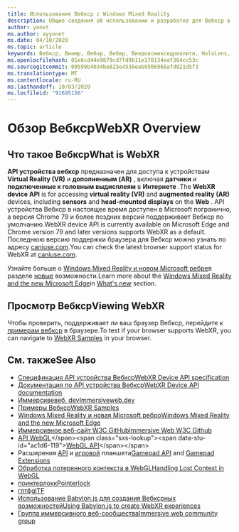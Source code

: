 ```yaml
---
title: Использование Вебкср с Windows Mixed Reality
description: Общие сведения об использовании и разработке для Вебкср в Windows Mixed Reality
author: yonet
ms.author: ayyonet
ms.date: 04/10/2020
ms.topic: article
keywords: Вебкср, Винмр, Вебар, Вебвр, Виндовсмикседреалити, HoloLens, Windows Mixed Reality, веб-VR, Web XR, Web MR, Web AR, 360, 360 Video, 360 видео, 360 Photo, 360 фотографии, 360 Content, иммерсивное веб-, иммерсивевеб, IW
ms.openlocfilehash: 01e6cd44e9879cd7fd9b11e178134eaf364cc53c
ms.sourcegitcommit: 09599b4034be825e4536eeb9566968afd021d5f3
ms.translationtype: MT
ms.contentlocale: ru-RU
ms.lasthandoff: 10/03/2020
ms.locfileid: "91695156"
---
```

# <a name="webxr-overview"></a><span data-ttu-id="ac1d6-104">Обзор Вебкср</span><span class="sxs-lookup"><span data-stu-id="ac1d6-104">WebXR Overview</span></span>

## <a name="what-is-webxr"></a><span data-ttu-id="ac1d6-105">Что такое Вебкср</span><span class="sxs-lookup"><span data-stu-id="ac1d6-105">What is WebXR</span></span>

<span data-ttu-id="ac1d6-106">**API устройства вебкср** предназначен для доступа к устройствам **Virtual Reality (VR)** и **дополненным (AR)** , включая **датчики** и **подключенные к головным выдисплеям** в **Интернете** .</span><span class="sxs-lookup"><span data-stu-id="ac1d6-106">The **WebXR device API** is for accessing **virtual reality (VR)** and **augmented reality (AR)** devices, including **sensors** and **head-mounted displays** on the **Web** .</span></span> <span data-ttu-id="ac1d6-107">API устройства Вебкср в настоящее время доступен в Microsoft погранично, а версия Chrome 79 и более поздних версий поддерживает Вебкср по умолчанию.</span><span class="sxs-lookup"><span data-stu-id="ac1d6-107">WebXR device API is currently available on Microsoft Edge and Chrome version 79 and later versions supports WebXR as a default.</span></span> <span data-ttu-id="ac1d6-108">Последнюю версию поддержки браузера для Вебкср можно узнать по адресу [caniuse.com](https://caniuse.com/#search=webxr).</span><span class="sxs-lookup"><span data-stu-id="ac1d6-108">You can check the latest browser support status for WebXR at [caniuse.com](https://caniuse.com/#search=webxr).</span></span>

<span data-ttu-id="ac1d6-109">Узнайте больше о [Windows Mixed Reality и новом Microsoft ребре](https://docs.microsoft.com/windows/mixed-reality/new-microsoft-edge#introducing-the-new-microsoft-edge)в разделе [новые](https://docs.microsoft.com/windows/mixed-reality/mrtk-porting-guide) возможности.</span><span class="sxs-lookup"><span data-stu-id="ac1d6-109">Learn more about the [Windows Mixed Reality and the new Microsoft Edge](https://docs.microsoft.com/windows/mixed-reality/new-microsoft-edge#introducing-the-new-microsoft-edge)in [What's new](https://docs.microsoft.com/windows/mixed-reality/mrtk-porting-guide) section.</span></span>

## <a name="viewing-webxr"></a><span data-ttu-id="ac1d6-110">Просмотр Вебкср</span><span class="sxs-lookup"><span data-stu-id="ac1d6-110">Viewing WebXR</span></span>

<span data-ttu-id="ac1d6-111">Чтобы проверить, поддерживает ли ваш браузер Вебкср, перейдите к [примерам вебкср](https://immersive-web.github.io/webxr-samples/) в браузере.</span><span class="sxs-lookup"><span data-stu-id="ac1d6-111">To test if your browser supports WebXR, you can navigate to [WebXR Samples](https://immersive-web.github.io/webxr-samples/) in your browser.</span></span>

## <a name="see-also"></a><span data-ttu-id="ac1d6-112">См. также</span><span class="sxs-lookup"><span data-stu-id="ac1d6-112">See Also</span></span>

* [<span data-ttu-id="ac1d6-113">Спецификация API устройства Вебкср</span><span class="sxs-lookup"><span data-stu-id="ac1d6-113">WebXR Device API specification</span></span>](https://immersive-web.github.io/webxr/)
* [<span data-ttu-id="ac1d6-114">Документация по API устройства Вебкср</span><span class="sxs-lookup"><span data-stu-id="ac1d6-114">WebXR Device API documentation</span></span>](https://developer.mozilla.org/en-US/docs/Web/API/WebXR_Device_API)
* [<span data-ttu-id="ac1d6-115">Иммерсивевеб. dev</span><span class="sxs-lookup"><span data-stu-id="ac1d6-115">Immersiveweb.dev</span></span>](https://immersiveweb.dev/)
* [<span data-ttu-id="ac1d6-116">Примеры Вебкср</span><span class="sxs-lookup"><span data-stu-id="ac1d6-116">WebXR Samples</span></span>](https://immersive-web.github.io/webxr-samples/)
* [<span data-ttu-id="ac1d6-117">Windows Mixed Reality и новая Microsoft ребро</span><span class="sxs-lookup"><span data-stu-id="ac1d6-117">Windows Mixed Reality and the new Microsoft Edge</span></span>](https://docs.microsoft.com/windows/mixed-reality/new-microsoft-edge#introducing-the-new-microsoft-edge)
* [<span data-ttu-id="ac1d6-118">Иммерсивное веб-сайт W3C GitHub</span><span class="sxs-lookup"><span data-stu-id="ac1d6-118">Immersive Web W3C Github</span></span>](https://github.com/immersive-web)
* <span data-ttu-id="ac1d6-119">[API WebGL](https://msdn.microsoft.com/library/bg182648(v=vs.85).aspx)</span><span class="sxs-lookup"><span data-stu-id="ac1d6-119">[WebGL API](https://msdn.microsoft.com/library/bg182648(v=vs.85).aspx)</span></span>
* <span data-ttu-id="ac1d6-120">Расширения [API](https://msdn.microsoft.com/library/dn743630(v=vs.85).aspx) и [игровой](https://w3c.github.io/gamepad/extensions.html) планшета</span><span class="sxs-lookup"><span data-stu-id="ac1d6-120">[Gamepad API](https://msdn.microsoft.com/library/dn743630(v=vs.85).aspx) and [Gamepad Extensions](https://w3c.github.io/gamepad/extensions.html)</span></span>
* [<span data-ttu-id="ac1d6-121">Обработка потерянного контекста в WebGL</span><span class="sxs-lookup"><span data-stu-id="ac1d6-121">Handling Lost Context in WebGL</span></span>](https://www.khronos.org/webgl/wiki/HandlingContextLost)
* [<span data-ttu-id="ac1d6-122">поинтерлокк</span><span class="sxs-lookup"><span data-stu-id="ac1d6-122">Pointerlock</span></span>](https://www.w3.org/TR/pointerlock/)
* [<span data-ttu-id="ac1d6-123">глтф</span><span class="sxs-lookup"><span data-stu-id="ac1d6-123">glTF</span></span>](https://www.khronos.org/gltf)
* [<span data-ttu-id="ac1d6-124">Использование Babylon.js для создания Вебксрных возможностей</span><span class="sxs-lookup"><span data-stu-id="ac1d6-124">Using Babylon.js to create WebXR experiences</span></span>](https://doc.babylonjs.com/how_to/introduction_to_webxr)
* [<span data-ttu-id="ac1d6-125">Группа иммерсивного веб-сообщества</span><span class="sxs-lookup"><span data-stu-id="ac1d6-125">Immersive web community group</span></span>](https://www.w3.org/community/immersive-web/)
